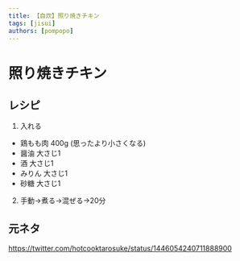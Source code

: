 ```yaml
---
title: 【自炊】照り焼きチキン
tags: [jisui]
authors: [pompopo]
---
```


# 照り焼きチキン

## レシピ

1. 入れる
  - 鶏もも肉 400g (思ったより小さくなる)
  - 醤油 大さじ1
  - 酒 大さじ1
  - みりん 大さじ1
  - 砂糖 大さじ1
2. 手動→煮る→混ぜる→20分


## 元ネタ
https://twitter.com/hotcooktarosuke/status/1446054240711888900

